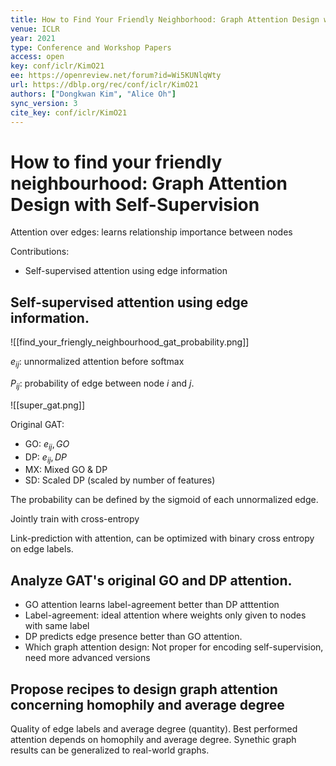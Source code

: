 ```yaml
---
title: How to Find Your Friendly Neighborhood: Graph Attention Design with Self-Supervision.
venue: ICLR
year: 2021
type: Conference and Workshop Papers
access: open
key: conf/iclr/KimO21
ee: https://openreview.net/forum?id=Wi5KUNlqWty
url: https://dblp.org/rec/conf/iclr/KimO21
authors: ["Dongkwan Kim", "Alice Oh"]
sync_version: 3
cite_key: conf/iclr/KimO21
---
```

# How to find your friendly neighbourhood: Graph Attention Design with Self-Supervision

Attention over edges: learns relationship importance between nodes

Contributions:
 - Self-supervised attention using edge information


## Self-supervised attention using edge information.

![[find_your_friengly_neighbourhood_gat_probability.png]]

$e_{ij}$: unnormalized attention before softmax

$P_{ij}$: probability of edge between node $i$ and $j$.

![[super_gat.png]]

Original GAT:
 - GO: $e_{ij}, GO$
 - DP: $e_{ij}, DP$
 - MX: Mixed GO & DP
 - SD: Scaled DP (scaled by number of features)

The probability can be defined by the sigmoid of each unnormalized edge.

Jointly train with cross-entropy

Link-prediction with attention, can be optimized with binary cross entropy on edge labels.

## Analyze GAT's original GO and DP attention.

 - GO attention learns label-agreement better than DP atttention
 - Label-agreement: ideal attention where weights only given to nodes with same label
 - DP predicts edge presence better than GO attention.
 - Which graph attention design: Not proper for encoding self-supervision, need more advanced versions


## Propose recipes to design graph attention concerning homophily and average degree

Quality of edge labels and average degree (quantity). Best performed attention depends on homophily and average degree. Synethic graph results can be generalized to real-world graphs.